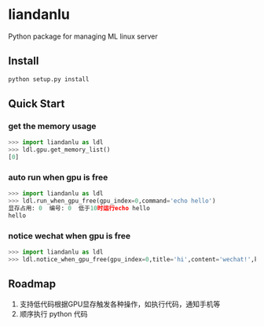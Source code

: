 # liandanlu
Python package for managing ML linux server

## Install

```bash
python setup.py install
```

## Quick Start

### get the memory usage

```python
>>> import liandanlu as ldl
>>> ldl.gpu.get_memory_list()
[0]
```

### auto run when gpu is free
```python
>>> import liandanlu as ldl
>>> ldl.run_when_gpu_free(gpu_index=0,command='echo hello') 
显存占用: 0  编号: 0  低于10时运行echo hello
hello
```

### notice wechat when gpu is free
```python
>>> import liandanlu as ldl
>>> ldl.notice_when_gpu_free(gpu_index=0,title='hi',content='wechat!',key='your key') 
```


## Roadmap

1. 支持低代码根据GPU显存触发各种操作，如执行代码，通知手机等
2. 顺序执行 python 代码
